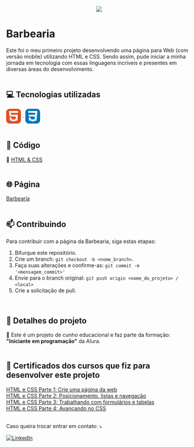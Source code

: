 <div align="center">
<img src="https://user-images.githubusercontent.com/108768964/229606026-8d27ae6c-55f1-4e1d-ab1b-27e694deaccd.png">
</div>

# Barbearia
Este foi o meu primeiro projeto desenvolvendo uma página para Web (com versão mobile) utilizando HTML e CSS. 
Sendo assim, pude iniciar a minha jornada em tecnologia com essas linguagens incríveis e presentes em diversas áreas do desenvolvimento.
<br>
<br>

## 💻 Tecnologias utilizadas
<img align="center" src="https://raw.githubusercontent.com/tandpfun/skill-icons/de91fca307a83d75fc5b1f6ce24540454acead41/icons/HTML.svg" alt="Html5" height="40" width="40"> . <img align="center" src="https://raw.githubusercontent.com/tandpfun/skill-icons/de91fca307a83d75fc5b1f6ce24540454acead41/icons/CSS.svg" alt="Css3" height="40" width="40">
<br>
<br>

## 💾 Código
📂 [HTML & CSS](https://github.com/adrianycmc/PagHtmlBarbearia/blob/main/index.html)
<br>
<br>

## 🌐 Página
[Barbearia](https://adrianycmc.github.io/PagHtmlBarbearia/)
<br>
<br>

## 📫 Contribuindo 

Para contribuir com a página da Barbearia, siga estas etapas:

1. Bifurque este repositório.
2. Crie um branch: `git checkout -b <nome_branch>`.
3. Faça suas alterações e confirme-as: `git commit -m '<mensagem_commit>'`
4. Envie para o branch original: `git push origin <nome_do_projeto> / <local>`
5. Crie a solicitação de pull.
<br>

## 🔎 Detalhes do projeto

📌 Este é um projeto de cunho educacional e faz parte da formação: **"Iniciante em programação"** da Alura.
<br>
<br>

## 📜 Certificados dos cursos que fiz para desenvolver este projeto
[HTML e CSS Parte 1: Crie uma página da web](https://cursos.alura.com.br/certificate/adrianycmc/html5-css3-primeiros-passos)
<br>
[HTML e CSS Parte 2: Posicionamento, listas e navegação](https://cursos.alura.com.br/certificate/adrianycmc/html5-css3-posicionamento-listas-navegacao)
<br>
[HTML e CSS Parte 3: Trabalhando com formulários e tabelas](https://cursos.alura.com.br/certificate/adrianycmc/html5-css3-formularios-tabelas)
<br>
[HTML e CSS Parte 4: Avançando no CSS](https://cursos.alura.com.br/certificate/adrianycmc/html5-css3-avancando-css)
<br>
<br>

<p align="left">
  Caso queira trocar entrar em contato: ⤵️
</p>

<p align="left">

  
[![LinkedIn](https://img.shields.io/badge/LinkedIn-0077B5?style=for-the-badge&logo=linkedin&logoColor=white)](https://www.linkedin.com/in/adrianycmc/)
</p>
